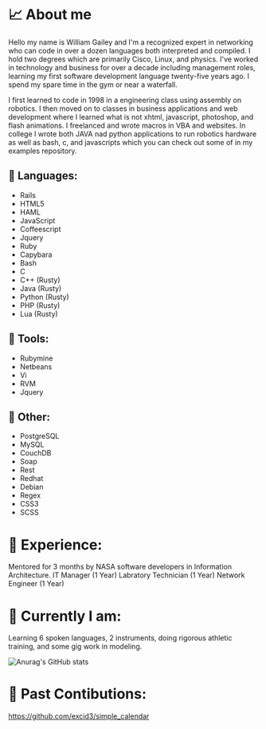 # 📈 About me
Hello my name is William Gailey and I'm a recognized expert in networking who can code in over a dozen languages both interpreted and compiled. I hold two degrees which are primarily Cisco, Linux, and physics. I've worked in technology and business for over a decade including management roles, learning my first software development language twenty-five years ago. I spend my spare time in the gym or near a waterfall.
  
I first learned to code in 1998 in a engineering class using assembly on robotics. I then moved on to classes in business applications and web development where I learned what is not xhtml, javascript, photoshop, and flash animations. I freelanced and wrote macros in VBA and websites. In college I wrote both JAVA nad python applications to run robotics hardware as well as bash, c, and javascripts which you can check out some of in my examples repository. 

## 🤖 Languages:
- Rails
- HTML5
- HAML
- JavaScript
- Coffeescript
- Jquery
- Ruby
- Capybara
- Bash
- C
- C++ (Rusty)
- Java (Rusty)
- Python (Rusty)
- PHP (Rusty)
- Lua (Rusty)

## 🤖 Tools:
- Rubymine
- Netbeans
- Vi
- RVM
- Jquery

## 🤖 Other:
- PostgreSQL 
- MySQL
- CouchDB
- Soap
- Rest
- Redhat 
- Debian
- Regex
- CSS3
- SCSS
  

# 💼 Experience:
Mentored for 3 months by NASA software developers in Information Architecture.
IT Manager (1 Year) Labratory Technician (1 Year) Network Engineer (1 Year)

# 🌱 Currently I am:
Learning 6 spoken languages, 2 instruments, doing rigorous athletic training, and some gig work in modeling.

![Anurag's GitHub stats](https://github-readme-stats.vercel.app/api?username=wgailey&theme=gotham&show_icons=true)

# 🔄 Past Contibutions:
https://github.com/excid3/simple_calendar
